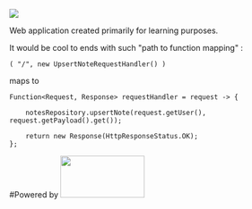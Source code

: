 ![][license img]

Web application created primarily for learning purposes. 

It would be cool to ends with such "path to function mapping" : 

```
( "/", new UpsertNoteRequestHandler() ) 

```
maps to 
```
Function<Request, Response> requestHandler = request -> {

	notesRepository.upsertNote(request.getUser(), request.getPayload().get());

	return new Response(HttpResponseStatus.OK);	
};
```

#Powered by
<img src="http://normanmaurer.me/presentations/2014-netflix-netty/images/netty_logo.png" height="75" width="150">

[license img]:https://img.shields.io/badge/License-Apache%202-blue.svg